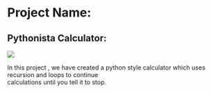 # Project Name:
## Pythonista Calculator:
![](https://d2gg9evh47fn9z.cloudfront.net/800px_COLOURBOX37266695.jpg)

In this project , we have created a python style calculator which uses recursion and loops to continue \
calculations until you tell it to stop.
